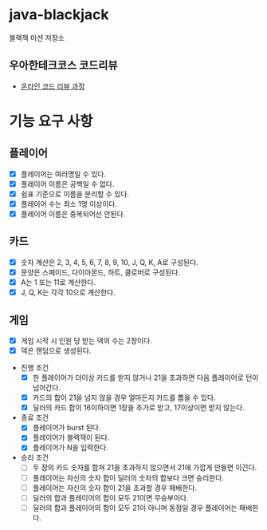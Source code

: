 # java-blackjack

블랙잭 미션 저장소

## 우아한테크코스 코드리뷰

- [온라인 코드 리뷰 과정](https://github.com/woowacourse/woowacourse-docs/blob/master/maincourse/README.md)

# 기능 요구 사항

## 플레이어

- [x] 플레이어는 여러명일 수 있다.
- [x] 플레이어 이름은 공백일 수 없다.
- [x] 쉼표 기준으로 이름을 분리할 수 있다.
- [x] 플레이어 수는 최소 1명 이상이다.
- [x] 플레이어 이름은 중복되어선 안된다.

## 카드

- [x] 숫자 계산은 2, 3, 4, 5, 6, 7, 8, 9, 10, J, Q, K, A로 구성된다.
- [x] 문양은 스페이드, 다이아몬드, 하트, 클로버로 구성된다.
- [x] A는 1 또는 11로 계산한다.
- [x] J, Q, K는 각각 10으로 계산한다.

## 게임

- [x] 게임 시작 시 인원 당 받는 덱의 수는 2장이다.
- [x] 덱은 랜덤으로 생성된다.
- 진행 조건
    - [x] 한 플레이어가 더이상 카드를 받지 않거나 21을 초과하면 다음 플레이어로 턴이 넘어간다.
    - [x] 카드의 합이 21을 넘지 않을 경우 얼마든지 카드를 뽑을 수 있다.
    - [x] 딜러의 카드 합이 16이하이면 1장을 추가로 받고, 17이상이면 받지 않는다.
- 종료 조건
    - [x] 플레이어가 burst 된다.
    - [x] 플레이어가 블랙잭이 된다.
    - [x] 플레이어가 N을 입력한다.
- 승리 조건
    - [ ] 두 장의 카드 숫자를 합쳐 21을 초과하지 않으면서 21에 가깝게 만들면 이긴다.
    - [ ] 플레이어는 자신의 숫자 합이 딜러의 숫자의 합보다 크면 승리한다.
    - [ ] 플레이어는 자신의 숫자 합이 21을 초과할 경우 패배한다.
    - [ ] 딜러의 합과 플레이어의 합이 모두 21이면 무승부이다.
    - [ ] 딜러의 합과 플레이어의 합이 모두 21이 아니며 동점일 경우 플레이어는 패배한다.
